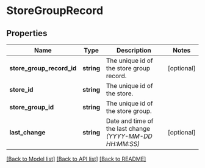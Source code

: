 # StoreGroupRecord

## Properties
Name | Type | Description | Notes
------------ | ------------- | ------------- | -------------
**store_group_record_id** | **string** | The unique id of the store group record. | [optional] 
**store_id** | **string** | The unique id of the store. | 
**store_group_id** | **string** | The unique id of the store group. | 
**last_change** | **string** | Date and time of the last change *(YYYY-MM-DD HH:MM:SS)* | [optional] 

[[Back to Model list]](../../README.md#documentation-for-models) [[Back to API list]](../../README.md#documentation-for-api-endpoints) [[Back to README]](../../README.md)

